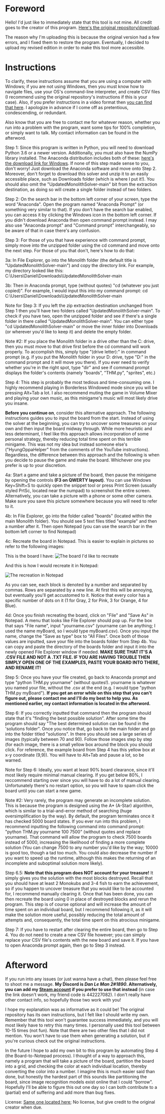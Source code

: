 # Foreword
Hello! I'd just like to immediately state that this tool is not mine. All credit goes to the creator of this program. [Here's the original repository/download](https://github.com/Azshene/THM_Solver).

The reason why I'm uploading this is because the original version had a few errors, and I fixed them to restore the program. Eventually, I decided to upload my revised edition in order to make this tool more accessible.

# Instructions
To clarify, these instructions assume that you are using a computer with Windows; if you are not using Windows, then you must know how to navigate files, use your OS's command-line interpreter, and create CSV files (I recommend using the original repository's instructions if this is your case). Also, if you prefer instructions in a video format then [you can find that here](https://youtu.be/2Rf2MQzMCJ8). I apologize in advance if I come off as pretentious, condescending, or redundant.

Also know that you are free to contact me for whatever reason, whether you run into a problem with the program, want some tips for 100% completion, or simply want to talk. My contact information can be found in the afterword.

Step 1: Since this program is written in Python, you will need to download Python 3.6 or a newer version. Additionally, you must also have the NumPy library installed. The Anaconda distribution includes both of these: [here's the download link for Windows](https://www.anaconda.com/products/individual#windows). If none of this step made sense to you, don't worry! Just download the Anaconda software and move onto Step 2. Moreover, don't forget to download this solver and unzip it to an easily accessible place, such as Downloads folder (which is where I put it!). You should also omit the "UpdatedMonolithSolver-main" bit from the extraction destination, as doing so will create a single folder instead of two folders.

Step 2: On the search bar in the bottom left corner of your screen, type the word "Anaconda". Open the program named "Anaconda Prompt" (or something very similar to that). If you don't have the search bar enabled, you can access it by clicking the Windows icon in the bottom left corner. If you didn't download Anaconda then open command prompt instead. I may also use "Anaconda prompt" and "Command prompt" interchangeably, so be aware of that in case there's any confusion.

Step 3: For those of you that have experience with command prompt, simply move into the unzipped folder using the cd command and move onto the next step. For those of you that don't, here's how to do that:

3a: In File Explorer, go into the Monolith folder (the default title is "UpdatedMonolithSolver-main") and copy the directory link. For example, my directory looked like this: C:\Users\Daniel\Downloads\UpdatedMonolithSolver-main

3b: Then in Anaconda prompt, type (without quotes) "cd (whatever you just copied)". For example, I would input this into my command prompt: cd C:\Users\Daniel\Downloads\UpdatedMonolithSolver-main

Note for Step 3: If you left the zip extraction destination unchanged from Step 1 then you'll have two folders called "UpdatedMonolithSolver-main". To check if you have two, open the unzipped folder and see if there's a single folder in there called "UpdatedMonolithSolver-main". You can either type "cd UpdatedMonolithSolver-main" or move the inner folder into Downloads (or wherever you'd like to keep it) and delete the empty folder.

Note #2: If you place the Monolith folder in a drive other than the C: drive, then you must move to that drive first before the cd command will work properly. To accomplish this, simply type "(drive letter):" in command prompt (e.g. if you put the Monolith folder in your D: drive, type "D:" in the command prompt and it will move you there). If you ever need to verify whether you're in the right spot, type "dir" and see if command prompt displays the folder's contents (namely "boards", "THM.py", "sprites", etc.)
	
Step 4: This step is probably the most tedious and time-consuming one. I highly recommend playing in Borderless Windowed mode since you will be pressing Alt+Tab a lot. I also recommend muting the game in Volume Mixer and playing your own music, as this minigame's music will most likely drive you insane.

**Before you continue on**, consider this alternative approach. The following instructions guides you to input the board from the start. Instead of using the solver at the beginning, you can try to uncover some treasures on your own and then input the board midway through. While more heuristic and less determinant, I feel like this approach allows incorporation of some personal strategy, thereby reducing total time spent on this terrible minigame. This was not my idea but instead someone else's ("HyungOppaHelper" from the comments of the YouTube instructions). Regardless, the difference between this approach and the following is when you decide to pause the game and make the board. Whichever one you prefer is up to your discretion.

4a: Start a game and take a picture of the board, then pause the minigame by opening the controls **(F3 on QWERTY layout)**. You can use Windows Key+Shift+S to quickly open the snippet tool or press Print Screen (usually styled PrtSc, located near the numpad) to screenshot the entire screen. Alternatively, you can take a picture with a phone or some other camera. Make sure you save this picture somewhere because you will need to refer to it.
  
4b: In File Explorer, go into the folder called "boards" (located within the main Monolith folder). You should see 5 text files titled "example" and then a number after it. Then open Notepad (you can use the search bar in the bottom left corner to find Notepad)
  
4c: Recreate the board in Notepad. This is easier to explain in pictures so refer to the following images:

This is the board I have:
![The board I'd like to recreate](https://cdn.discordapp.com/attachments/786485904176971827/788300313815285770/unknown.png)
  
And this is how I would recreate it in Notepad:
	
![The recreation in Notepad](https://cdn.discordapp.com/attachments/786485904176971827/788300784487628800/unknown.png)
  
As you can see, each block is denoted by a number and separated by commas. Rows are separated by a new line. At first this will be annoying, but eventually you'll get accustomed to it. Notice that every color has a specific number of dots on it (1 for Gray, 2 for Pink, 3 for Orange, 4 for Blue).
	
4d: Once you finish recreating the board, click on "File" and "Save As" in Notepad. A menu that looks like File Explorer should pop up. For the box that says "File name", input "yourname.csv" (yourname can be anything; I used the name myBoard, so I would type myBoard.csv). Once you input the name, change the "Save as type" box to "All Files". Once both of those values are inputted, save your file into the boards folder from Step 4b. You can copy and paste the directory of the boards folder and input it into the newly opened File Explorer window if needed. **MAKE SURE THAT IT'S A .CSV FILE AND NOT A .TXT FILE. IF YOU ARE HAVING TROUBLE THEN SIMPLY OPEN ONE OF THE EXAMPLES, PASTE YOUR BOARD INTO THERE, AND RENAME IT!**

Step 5: Once you have your file created, go back to Anaconda prompt and type "python THM.py yourname" (without quotes!). yourname is whatever you named your file, without the .csv at the end (e.g. I would type "python THM.py myBoard"). **If you get an error while on this step that you can't figure out, please contact me and I'll do my best to help you. As mentioned earlier, my contact information is located in the afterword.**

Step 6: If you correctly inputted that command then the program should state that it's "finding the best possible solution". After some time the program should say "The best determined solution can be found in the 'solutions folder". Once you notice that, go back to the main folder and go into the folder titled "solutions". In there you should see a large series of images (typically between 70 and 90). Follow those images step by step (for each image, there is a small yellow box around the block you should click. For reference, the example board from Step 4 has this yellow box at x-y coordinate (9,9)). You will have to Alt+Tab and pause a lot, so be warned. 

Note for Step 6: Ideally, you want at least 90% board clearance, since it'll most likely require minimal manual clearing. If you get below 80%, I reccommend starting over since you will have to do a lot of manual clearing. Unfortunately there's no restart option, so you will have to spam click the board until you can start a new game.

Note #2: Very rarely, the program may generate an incomplete solution. This is because the program is designed using the A* (A-Star) algorithm, which is similar to a trial-and-error method of searching (huge oversimplification by the way). By default, the program terminates once it has checked 5000 board states. If you ever run into this problem, I recommend inputting the following command into command prompt: "python THM.py yourname 100 7500" (without quotes and replace yourname). That command will allow the program to check 7500 boards instead of 5000, increasing the likelihood of finding a more complete solution (You can change 7500 to any number you'd like by the way; 10000 is good too, though a tad too much. You could also decrease the number if you want to speed up the runtime, although this makes the returning of an incomplete and suboptimal solution more likely).

Step 6.5: **Note that this program does NOT account for your treasure!** It simply gives you the solution with the most blocks destroyed. Recall that you should have at least 2 Monokubs and 3-4 fish to earn the achievement, so if you happen to uncover treasure that you would like to be accounted for, I recommend manually clearing it. Once that has been done, you can then recreate the board using 0 in place of destroyed blocks and rerun the program. This step is of course optional and will increase the amount of time spent on an individual board, but I recommend following it, as it will make the solution more useful, possibly reducing the total amount of attempts and, consequently, the total time spent on this atrocious minigame.

Step 7: If you have to restart after clearing the entire board, then go to Step 4. You do not need to create a new CSV file however; you can simply replace your CSV file's contents with the new board and save it. If you have to open Anaconda prompt again, then go to Step 3 instead.
# Afterword

If you run into any issues (or just wanna have a chat), then please feel free to shoot me a message. **My Discord is _Dan Le Man 2#1890_. Alternatively, you can add my [Steam account](https://steamcommunity.com/id/danleepicman/) if you prefer to use that instead** (in case the link doesn't work, my friend code is 442227082). I don't really have other contact info, so hopefully those two work with you!

I hope my explanation was as informative as it could be! The original repository has its own instructions, but I felt like I should write my own. Remember that this tool won't guarantee success immediately, and you will most likely have to retry this many times. I personally used this tool between 10-15 times (not fun). Note that there are two other files that I did not mention. You won't have to use them when generating a solution, but if you're curious check out the original instructions.

In the future I hope to add my own bit to this program by automating Step 4 (the Board-to-Notepad process). I thought of a way to approach this, namely a program that will take a picture of the board, partition the board into a grid, and checking the color at each individual location, thereby converting the color into a number. I imagine this is much easier said than done, but honestly the hardest part of this sounds like partitioning the board, since image recognition models exist online that I could "borrow". Hopefully I'll be able to figure this out one day so I can both contribute to a (partial) end of suffering and add more than bug fixes.

License: [Same one located here](https://github.com/Azshene/THM_Solver); No license, but give credit to the original creator when due.
